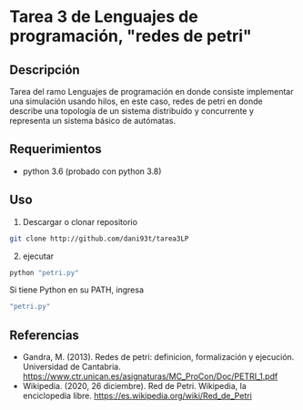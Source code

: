 # Tarea 3 de Lenguajes de programación, "redes de petri"

## Descripción
Tarea del ramo Lenguajes de programación en donde consiste implementar una simulación usando hilos, en este caso, redes de petri en donde describe una topología de un sistema distribuído y concurrente y representa un sistema básico de autómatas.

## Requerimientos
- python 3.6 (probado con python 3.8)

## Uso

1. Descargar o clonar repositorio
```bash
git clone http://github.com/dani93t/tarea3LP
```
2. ejecutar
```bash
python "petri.py"
```
Si tiene Python en su PATH, ingresa
```bash
"petri.py"
```

## Referencias
* Gandra, M. (2013). Redes de petri: definicion, formalización y ejecución. Universidad de Cantabria. https://www.ctr.unican.es/asignaturas/MC_ProCon/Doc/PETRI_1.pdf
* Wikipedia. (2020, 26 diciembre). Red de Petri. Wikipedia, la enciclopedia libre. https://es.wikipedia.org/wiki/Red_de_Petri